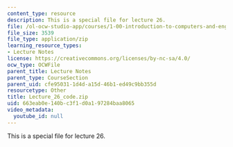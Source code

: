 ```yaml
---
content_type: resource
description: This is a special file for lecture 26.
file: /ol-ocw-studio-app/courses/1-00-introduction-to-computers-and-engineering-problem-solving-spring-2012/663eab0e140bc3f1d0a197284baa8065_Lecture_26_code.zip
file_size: 3539
file_type: application/zip
learning_resource_types:
- Lecture Notes
license: https://creativecommons.org/licenses/by-nc-sa/4.0/
ocw_type: OCWFile
parent_title: Lecture Notes
parent_type: CourseSection
parent_uid: cfe95031-1d4d-a15d-46b1-ed49c9bb355d
resourcetype: Other
title: Lecture_26_code.zip
uid: 663eab0e-140b-c3f1-d0a1-97284baa8065
video_metadata:
  youtube_id: null
---
```

This is a special file for lecture 26.